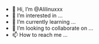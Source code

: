 - 👋 Hi, I’m @Alilinuxxx
- 👀 I’m interested in ...
- 🌱 I’m currently learning ...
- 💞️ I’m looking to collaborate on ...
- 📫 How to reach me ...

<!---
Alilinuxxx/Alilinuxxx is a ✨ special ✨ repository because its `README.md` (this file) appears on your GitHub profile.
You can click the Preview link to take a look at your changes.
--->
